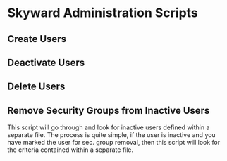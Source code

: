 # Skyward Administration Scripts

## Create Users

## Deactivate Users

## Delete Users

## Remove Security Groups from Inactive Users
This script will go through and look for inactive users defined within a separate file. 
The process is quite simple, if the user is inactive and you have marked the user for sec. group removal, then this script will look for the criteria contained within a separate file.
